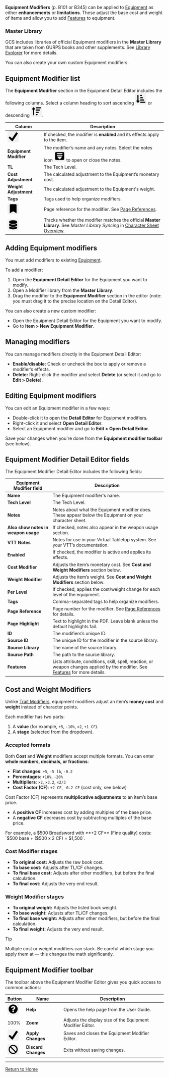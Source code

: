 **Equipment Modifiers** (p. B101 or B345) can be applied to [Equipment](Equipment.md) as either **enhancements** or **limitations**. These adjust the base cost and weight of items and allow you to add [Features](Features.md) to equipment.
### Master Library
GCS includes libraries of official Equipment modifiers in the **Master Library** that are taken from GURPS books and other supplements. See [Library Explorer](Library%20Explorer.md) for more details.

You can also create your own custom Equipment modifiers.
## Equipment Modifier list
The **Equipment Modifier** section in the Equipment Detail Editor includes the following columns. Select a column heading to sort ascending ![](./images/icons/icn-sortAscending.svg) or descending ![](./images/icons/icn-sortDescending.svg).

| Column                                        | Description                                                                                                                                                       |
| --------------------------------------------- | ----------------------------------------------------------------------------------------------------------------------------------------------------------------- |
| **![](./images/icons/icn-applyChanges.svg)**  | If checked, the modifier is **enabled** and its effects apply to the item.                                                                                        |
| **Equipment Modifier**                        | The modifier’s name and any notes. Select the notes icon ![](./images/icons/icn-notesExpand.svg) to open or close the notes.                                      |
| **TL**                                        | The Tech Level.                                                                                                                                                   |
| **Cost Adjustment**                           | The calculated adjustment to the Equipment’s monetary cost.                                                                                                       |
| **Weight Adjustment**                         | The calculated adjustment to the Equipment's weight.                                                                                                              |
| **Tags**                                      | Tags used to help organize modifiers.                                                                                                                             |
| **![](./images/icons/icn-pageReference.svg)** | Page reference for the modifier. See [Page References](Page%20References.md).                                                                                     |
| **![](./images/icons/icn-source.svg)**        | Tracks whether the modifier matches the official **Master Library**. See _Master Library Syncing_ in [Character Sheet Overview](Character%20Sheet%20Overview.md). |
## Adding Equipment modifiers
You must add modifiers to existing [Equipment](Equipment.md).

To add a modifier:
1. Open the **Equipment Detail Editor** for the Equipment you want to modify.
2. Open a Modifier library from the **Master Library**.
3. Drag the modifier to the **Equipment Modifier** section in the editor (note: you must drag it to the precise location on the Detail Editor).

You can also create a new custom modifier:
- Open the Equipment Detail Editor for the Equipment you want to modify.
- Go to **Item > New Equipment Modifier**.
## Managing modifiers
You can manage modifiers directly in the Equipment Detail Editor:
- **Enable/disable:** Check or uncheck the box to apply or remove a modifier’s effects.
- **Delete:** Right-click the modifier and select **Delete** (or select it and go to **Edit > Delete**).

## Editing Equipment modifiers
You can edit an Equipment modifier in a few ways:
- Double-click it to open the **Detail Editor** for Equipment modifiers.
- Right-click it and select **Open Detail Editor**.
- Select an Equipment modifier and go to **Edit > Open Detail Editor**.

Save your changes when you're done from the **Equipment modifier toolbar** (see below).
## Equipment Modifier Detail Editor fields
The Equipment Modifier Detail Editor includes the following fields:

| Equipment Modifier field            | Description                                                                                                                                   |
| ----------------------------------- | --------------------------------------------------------------------------------------------------------------------------------------------- |
| **Name**                            | The Equipment modifier's name.                                                                                                                |
| **Tech Level**                      | The Tech Level.                                                                                                                               |
| **Notes**                           | Notes about what the Equipment modifier does. These appear below the Equipment on your character sheet.                                       |
| **Also show notes in weapon usage** | If checked, notes also appear in the weapon usage section.                                                                                    |
| **VTT Notes**                       | Notes for use in your Virtual Tabletop system. See your VTT’s documentation.                                                                  |
| **Enabled**                         | If checked, the modifier is active and applies its effects.                                                                                   |
| **Cost Modifier**                   | Adjusts the item’s monetary cost. See **Cost and Weight Modifiers** section below.                                                            |
| **Weight Modifier**                 | Adjusts the item’s weight. See **Cost and Weight Modifiers** section below.                                                                   |
| **Per Level**                       | If checked, applies the cost/weight change for each level of the equipment.                                                                   |
| **Tags**                            | Comma-separated tags to help organize modifiers.                                                                                              |
| **Page Reference**                  | Page number for the modifier. See [Page References](Page%20References.md) for details.                                                        |
| **Page Highlight**                  | Text to highlight in the PDF. Leave blank unless the default highlights fail.                                                                 |
| **ID**                              | The modifiers’s unique ID.                                                                                                                    |
| **Source ID**                       | The unique ID for the modifier in the source library.                                                                                         |
| **Source Library**                  | The name of the source library.                                                                                                               |
| **Source Path**                     | The path to the source library.                                                                                                               |
| **Features**                        | Lists attribute, conditions, skill, spell, reaction, or weapon changes applied by the modifier. See [Features](Features.md) for more details. |
## Cost and Weight Modifiers
Unlike [Trait Modifiers](Trait%20Modifiers.md), equipment modifiers adjust an item’s **money cost** and **weight** instead of character points.

Each modifier has two parts:
1. A **value** (for example, `+5`, `-10%`, `×2`, `+1 CF`).
2. A **stage** (selected from the dropdown).
### Accepted formats
Both **Cost** and **Weight** modifiers accept multiple formats. You can enter **whole numbers, decimals, or fractions**:
- **Flat changes**: `+5`, `-5 lb`, `-0.2`
- **Percentages**: `+10%`, `-20%`
- **Multipliers**: `×2`, `×3.2`, `×2/3`
- **Cost Factor (CF)**: `+2 CF`, `-0.2 CF` (cost only, see below)

Cost Factor (CF) represents **multiplicative adjustments** to an item’s base price.
- A **positive CF** increases cost by adding multiples of the base price.
- A **negative CF** decreases cost by subtracting multiples of the base price.

For example, a $500 Broadsword with **+2 CF** (Fine quality) costs: `$500 base + ($500 x 2 CF) = $1,500`.
### Cost Modifier stages
- **To original cost:** Adjusts the raw book cost.
- **To base cost:** Adjusts after TL/CF changes.
- **To final base cost:** Adjusts after other modifiers, but before the final calculation.
- **To final cost:** Adjusts the very end result.
### Weight Modifier stages
- **To original weight:** Adjusts the listed book weight.
- **To base weight:** Adjusts after TL/CF changes.
- **To final base weight:** Adjusts after other modifiers, but before the final calculation.
- **To final weight:** Adjusts the very end result.

> [!TIP]  
> Multiple cost or weight modifiers can stack. Be careful which stage you apply them at — this changes the math significantly.

## Equipment Modifier toolbar
The toolbar above the Equipment Modifier Editor gives you quick access to common actions:

| Button                                     | Name                | Description                                            |
| ------------------------------------------ | ------------------- | ------------------------------------------------------ |
| ![](./images/icons/icn-help.svg)           | **Help**            | Opens the help page from the User Guide.               |
| 100%                                       | **Zoom**            | Adjusts the display size of the Equipment Modifier Editor. |
| ![](./images/icons/icn-applyChanges.svg)   | **Apply Changes**   | Saves and closes the Equipment Modifier Editor.            |
| ![](./images/icons/icn-discardChanges.svg) | **Discard Changes** | Exits without saving changes.                          |

---
[Return to Home](Home.md)